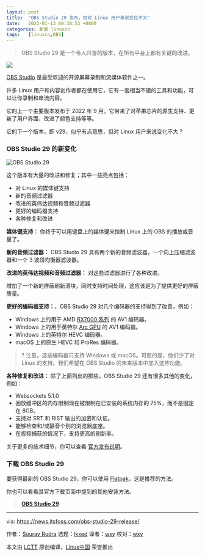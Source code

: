 ```yaml
---
layout: post
title:	"OBS Studio 29 发布，但对 Linux 用户来说变化不大"
date:	2023-01-13 09:38:53 +0800 
categories:	新闻 linuxcn 
tags:	[linuxcn,OBS]
---
```




> 
> OBS Studio 29 是一个令人兴奋的版本，在所有平台上都有关键的改进。
> 
> 
> 


![](/Asserts/Images//attachment/album/202301/13/093854agymtzvy13uvx11e.png)


[OBS Studio](https://obsproject.com) 是最受欢迎的开源屏幕录制和流媒体软件之一。


许多 Linux 用户和内容创作者都在使用它，它有一套相当不错的工具和功能，可以让你录制和串流内容。


它的上一个主要版本发布于 2022 年 9 月，它带来了对苹果芯片的原生支持、更新了用户界面、改进了颜色支持等等。


它的下一个版本，即 v29，似乎有点意思，但对 Linux 用户来说变化不大 ?


### OBS Studio 29 的新变化


![OBS Studio 29](/Asserts/Images//attachment/album/202301/13/093855yhn6vbnu1anbh0a1.png)


这个版本有大量的改进和修复；其中一些亮点包括：


* 对 Linux 的媒体键支持
* 新的音频过滤器
* 改进的英伟达视频和音频过滤器
* 更好的编码器支持
* 各种修复和改进


**媒体键支持：** 你终于可以用键盘上的媒体键来控制 Linux 上的 OBS 的播放或音量了。


**新的音频过滤器：** OBS Studio 29 具有两个新的音频滤波器，一个向上压缩滤波器和一个 3 波段均衡器滤波器。


**改进的英伟达视频和音频过滤器：** 对这些过滤器进行了各种改进。


增加了一个新的屏蔽刷新滑块，同时支持时间处理，这应该是为了提供更好的屏蔽质量。


**更好的编码器支持：**，OBS Studio 29 对几个编码器的支持得到了改善，例如：


* Windows 上的用于 AMD [RX7000 系列](https://en.wikipedia.org/wiki/Radeon_RX_7000_series) 的 AV1 编码器。
* Windows 上的用于英特尔 [Arc GPU](https://www.intel.in/content/www/in/en/products/details/discrete-gpus/arc.html) 的 AV1 编码器。
* Windows 上的英特尔 HEVC 编码器。
* macOS 上的原生 HEVC 和 ProRes 编码器。



> 
> ? 注意，这些编码器只支持 Windows 或 macOS。可悲的是，他们少了对 Linux 的支持。我们希望在 OBS Studio 的未来版本中加入这些功能。
> 
> 
> 


**各种修复和改进：** 除了上面列出的那些，OBS Studio 29 还有很多其他的变化，例如：


* Websockets 5.1.0
* 回放缓冲区的内存限制现在被限制在已安装的系统内存的 75%，而不是固定在 8GB。
* 支持对 SRT 和 RIST 输出的加密和认证。
* 能够检查和/或静音个别的浏览器底座。
* 在视频捕获的情况下，支持更高的刷新率。


关于更多的技术细节，你可以查看 [官方发布说明](https://github.com/obsproject/obs-studio/releases/tag/29.0.0)。


### 下载 OBS Studio 29


要获得最新的 OBS Studio 29，你可以使用 [Flatpak](https://flathub.org/apps/details/com.obsproject.Studio)，这是推荐的方法。


你也可以看看其官方下载页面中提到的其他安装方法。



> 
> **[OBS Studio 29](https://obsproject.com/download)**
> 
> 
> 




---


via: <https://news.itsfoss.com/obs-studio-29-release/>


作者：[Sourav Rudra](https://news.itsfoss.com/author/sourav/) 选题：[lkxed](https://github.com/lkxed) 译者：[wxy](https://github.com/wxy) 校对：[wxy](https://github.com/wxy)


本文由 [LCTT](https://github.com/LCTT/TranslateProject) 原创编译，[Linux中国](https://linux.cn/) 荣誉推出
